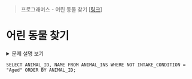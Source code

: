 > 프로그래머스 - 어린 동물 찾기 [[링크](https://school.programmers.co.kr/learn/courses/30/lessons/59037)]

# 어린 동물 찾기 

<details markdown = "1">
<summary>문제 설명 보기</summary>
<img src ="">
</details>

```MySQL
SELECT ANIMAL_ID, NAME FROM ANIMAL_INS WHERE NOT INTAKE_CONDITION = "Aged" ORDER BY ANIMAL_ID;
```